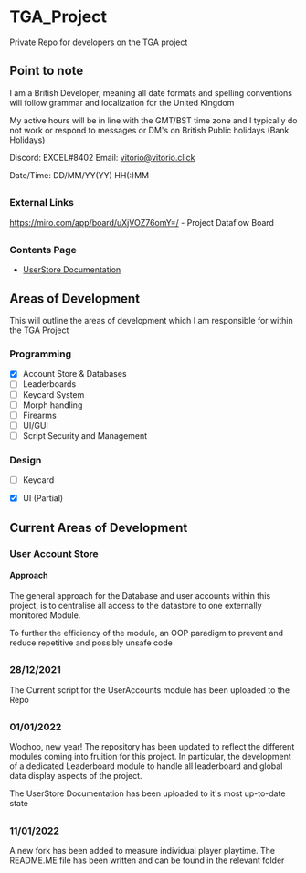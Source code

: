 
# TGA_Project
Private Repo for developers on the TGA project

## Point to note
I am a British Developer, meaning all date formats and spelling conventions will follow grammar and localization for the United Kingdom

My active hours will be in line with the GMT/BST time zone and I typically do not work or respond to messages or DM's on British Public holidays (Bank Holidays)

Discord: EXCEL#8402
Email: [vitorio@vitorio.click](mailto:vitorio@vitorio.click)

Date/Time: DD/MM/YY(YY) HH(:)MM

##
### External Links
https://miro.com/app/board/uXjVOZ76omY=/ - Project Dataflow Board

##
### Contents Page

 - [UserStore Documentation](https://github.com/Vintovin/TGA_Project/blob/main/UserStore/UserStoreDocumentation.md)

##


## Areas of Development
This will outline the areas of development which I am responsible for within the TGA Project

### Programming

 - [x] Account Store & Databases
 - [ ] Leaderboards
 - [ ] Keycard System
 - [ ] Morph handling
 - [ ] Firearms
 - [ ] UI/GUI
 - [ ] Script Security and Management

### Design

 - [ ] Keycard
 - [x] UI (Partial)


## Current Areas of Development

### User Account Store

#### Approach
The general approach for the Database and user accounts within this project, is to centralise all access to the datastore to one externally monitored Module.

To further the efficiency of the module, an OOP paradigm to prevent and reduce repetitive and possibly unsafe code
##
### 28/12/2021
The Current script for the UserAccounts module has been uploaded to the Repo
##
### 01/01/2022
Woohoo, new year!
The repository has been updated to reflect the different modules coming into fruition for this project. In particular, the development of a dedicated Leaderboard module to handle all leaderboard and global data display aspects of the project.

The UserStore Documentation has been uploaded to it's most up-to-date state

##
### 11/01/2022

A new fork has been added to measure individual player playtime.
The README.ME file has been written and can be found in the relevant folder


